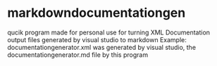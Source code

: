 # markdowndocumentationgen
qucik program made for personal use for turning XML Documentation output files generated by visual studio to markdown
Example: documentationgenerator.xml was generated by visual studio, the documentationgenerator.md file by this program
